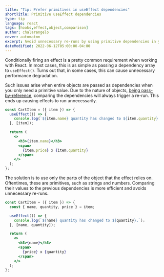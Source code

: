 ```yaml
---
title: "Tip: Prefer primitives in useEffect dependencies"
shortTitle: Primitive useEffect dependencies
type: tip
language: react
tags: [hooks,effect,object,comparison]
author: chalarangelo
cover: automaton
excerpt: Avoid unnecessary re-runs by using primitive dependencies in your React effect.
dateModified: 2022-06-12T05:00:00-04:00
---
```


Conditionally firing an effect is a pretty common requirement when working with React. In most cases, this is as simple as passing a dependency array to `useEffect()`. Turns out that, in some cases, this can cause unnecessary performance degradation.

Such issues arise when entire objects are passed as dependencies when you only need a primitive value. Due to the nature of objects, [being pass-by-reference](/js/s/pass-by-reference-or-pass-by-value), comparing the dependencies will always trigger a re-run. This ends up causing effects to run unnecessarily.

```jsx
const CartItem = ({ item }) => {
  useEffect(() => {
    console.log(`${item.name} quantity has changed to ${item.quantity}.`);
  }, [item]);

  return (
    <>
      <h3>{item.name}</h3>
      <span>
        {item.price} x {item.quantity}
      </span>
    </>
  );
};
```

The solution is to use only the parts of the object that the effect relies on. Oftentimes, these are primitives, such as strings and numbers. Comparing their values to the previous dependencies is more efficient and avoids unnecessary re-runs.

```jsx
const CartItem = ({ item }) => {
  const { name, quantity, price } = item;

  useEffect(() => {
    console.log(`${name} quantity has changed to ${quantity}.`);
  }, [name, quantity]);

  return (
    <>
      <h3>{name}</h3>
      <span>
        {price} x {quantity}
      </span>
    </>
  );
};
```

